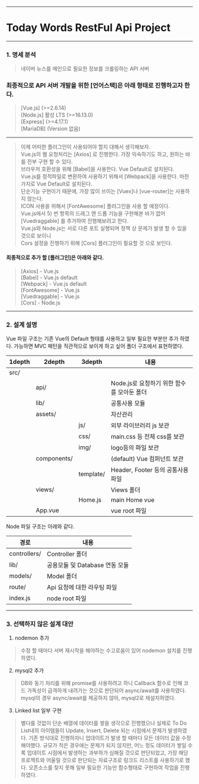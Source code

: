 -------------------------------------------

# Today Words RestFul Api Project

-------------------------------------------

### 1. 명세 분석
> 네이버 뉴스를 메인으로 필요한 정보를 크롤링하는 API 서버

### 최종적으로 API 서버 개발을 위한 [언어스택]은 아래 형태로 진행하고자 한다.

> [Vue.js] (>=2.6.14)               
> [Node.js] 활성 LTS (>=16.13.0)  
> [Express] (>=4.17.1)            
> [MariaDB] (Version 없음)        

--------------------------------

> 이제 어떠한 플러그인이 사용되어야 할지 대해서 생각해보자.  
> Vue.js의 웹 요청처리는 [Axios] 로 진행한다. 가장 익숙하기도 하고, 원하는 바를 전부 구현 할 수 있다.  
> 브라우저 호환성을 위해 [Babel]을 사용한다. Vue Default로 설치된다.  
> Vue.js를 정적파일로 변환하여 사용하기 위해서 [Webpack]을 사용한다. 마찬가지로 Vue Default로 설치된다.  
> 단순기능 구현이기 때문에, 가장 많이 쓰이는 [Vuex]나 [vue-router]는 사용하지 않는다.  
> ICON 사용을 위해서 [FontAwesome] 플러그인을 사용 할 예정이다.  
> Vue.js에서 5) 번 항목의 드래그 앤 드롭 기능을 구현해본 바가 없어 [Vuedraggable] 를 추가하여 진행해보려고 한다.  
> Vue.js와 Node.js는 서로 다른 포트 실행되며 정책 상 문제가 발생 할 수 있을 것으로 보이니   
> Cors 설정을 진행하기 위해 [Cors] 플러그인이 필요할 것 으로 보인다.  

#### 최종적으로 추가 할 [플러그인]은 아래와 같다.

> [Axios] - Vue.js  
> [Babel] - Vue.js default  
> [Webpack] - Vue.js default  
> [FontAwesome] - Vue.js  
> [Vuedraggable] - Vue.js  
> [Cors] - Node.js  
  
--------------------------------


### 2. 설계 설명

Vue 파일 구조는 기존 Vue의 Default 형태를 사용하고 일부 필요한 부분만 추가 하였다.
가능하면 MVC 패턴을 직관적으로 보이게 하고 싶어 폴더 구조에서 표현하였다.

|1depth|2depth       |3depth     |내용                                        |
|------|-------------|---------- |--------------------------------------------|
|src/  |             |           |                                            |
|      | api/        |           | Node.js로 요청하기 위한 함수를 모아둔 폴더   |
|      | lib/        |           | 공통사용 모듈                               |
|      | assets/     |           | 자산관리                                    |
|      |             | js/       | 외부 라이브러리 js 보관                     |
|      |             | css/      | main.css 등 전체 css를 보관                 |
|      |             | img/      | logo등의 파일 보관                          |
|      | components/ |           | (default) Vue 컴퍼넌트 보관                 |
|      |             | template/ | Header, Footer 등의 공통사용 파일           |
|      | views/      |           | Views 폴더                                 |
|      |             | Home.js   | main Home vue                              |
|      | App.vue     |           | vue root 파일                              |

Node 파일 구조는 아래와 같다.

|경로|내용|
|-------|------|
|controllers/              | Controller 폴더|
|lib/                      | 공용모듈 및 Database 연동 모듈|
|models/                   | Model 폴더|
|route/                    | Api 요청에 대한 라우팅 파일 |
|index.js                  | node root 파일|

------------------------------------
### 3. 선택하지 않은 설계 대안

1. nodemon 추가
> 수정 할 때마다 서버 재시작을 해야하는 수고로움이 있어 nodemon 설치를 진행하였다.
2. mysql2 추가
> DB와 동기 처리를 위해 promise를 사용하려고 하니 Callback 함수로 인해
> 코드 가독성이 급격하게 내려가는 것으로 판단되어 async/await를 사용하였다.
> mysql의 경우 async/await를 제공하지 않아, mysql2로 재설치하였다.
3. Linked list 일부 구현
> 별다를 것없이 단순 배열에 데이터를 쌓을 생각으로 진행했으나 실제로 To Do List내의 아이템들이
> Update, Insert, Delete 되는 시점에서 문제가 발생하였다.
> 기존 방식대로 진행하자니 업데이트가 발생 할 때마다 모든 데이터 값을 수정해야했다.
> 규모가 적은 경우에는 문제가 되지 않지만, 어느 정도 데이터가 쌓일 수록 업데이트 시점에서 발생하는
> 과부하가 심해질 것으로 판단되었고, 가장 해당 프로젝트와 어울릴 것으로 판단되는 자료구조로
> 링크드 리스트를 사용하기로 했다.
> 오픈소스를 찾지 못해 일부 필요한 기능만 함수형태로 구현하여 작업을 진행하였다.

